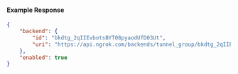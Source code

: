 <!-- Code generated for API Clients. DO NOT EDIT. -->

#### Example Response

```json
{
	"backend": {
		"id": "bkdtg_2qIIEvbotsBYT08pyaodUfD03Ut",
		"uri": "https://api.ngrok.com/backends/tunnel_group/bkdtg_2qIIEvbotsBYT08pyaodUfD03Ut"
	},
	"enabled": true
}
```
